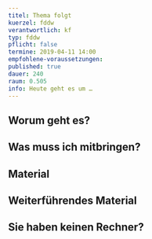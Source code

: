 ```yaml
---
titel: Thema folgt
kuerzel: fddw
verantwortlich: kf
typ: fddw
pflicht: false
termine: 2019-04-11 14:00
empfohlene-voraussetzungen: 
published: true
dauer: 240
raum: 0.505
info: Heute geht es um …
---
```


## Worum geht es?

## Was muss ich mitbringen?

## Material

## Weiterführendes Material

## Sie haben keinen Rechner?
